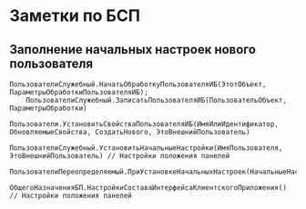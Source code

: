 # Заметки по БСП

## Заполнение начальных настроек нового пользователя
    
    ПользователиСлужебный.НачатьОбработкуПользователяИБ(ЭтотОбъект, ПараметрыОбработкиПользователяИБ);
    	ПользователиСлужебный.ЗаписатьПользователяИБ(ПользовательОбъект, ПараметрыОбработки)
            	Пользователи.УстановитьСвойстваПользователяИБ(ИмяИлиИдентификатор, ОбновляемыеСвойства, СоздатьНового, ЭтоВнешнийПользователь)
                	ПользователиСлужебный.УстановитьНачальныеНастройки(ИмяПользователя, ЭтоВнешнийПользователь) // Настройки положения панелей
						ПользователиПереопределяемый.ПриУстановкеНачальныхНастроек(НачальныеНастройки)
							ОбщегоНазначенияБП.НастройкиСоставаИнтерфейсаКлиентскогоПриложения()  // Настройки положения панелей
